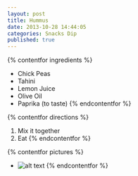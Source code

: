 ```yaml
---
layout: post
title: Hummus
date: 2013-10-28 14:44:05
categories: Snacks Dip
published: true
---
```


{% contentfor ingredients %}
- Chick Peas
- Tahini
- Lemon Juice
- Olive Oil
- Paprika (to taste)
{% endcontentfor %}

{% contentfor directions %}
1. Mix it together
2. Eat
{% endcontentfor %}

{% contentfor pictures %}
- ![alt text](/path/to/img.jpg "Title")
{% endcontentfor %}